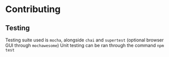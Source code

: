 # Contributing
## Testing
Testing suite used is `mocha`, alongside `chai` and `supertest` (optional browser GUI through `mochawesome`)
Unit testing can be ran through the command `npm test`